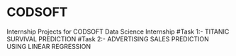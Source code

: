# CODSOFT
Internship Projects for CODSOFT Data Science Internship
#Task 1:- TITANIC SURVIVAL PREDICTION
#Task 2:- ADVERTISING SALES PREDICTION USING LINEAR REGRESSION

